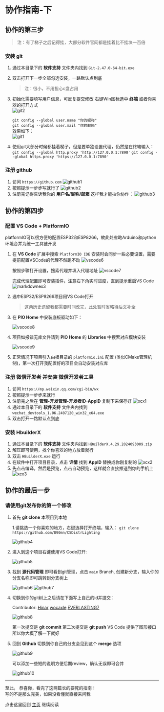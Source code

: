 # 协作指南-下

## 协作的第三步

> 注：有了梯子之后记得挂，大部分软件官网都是挂着比不挂块一百倍

### 安装 git

1. 通过本目录下的 **软件支持** 文件夹内找到 `Git-2.47.0-64-bit.exe`
2. 双击打开下一步全部勾选安装，一路默认点到底
    > 注：很小，不用担心c盘占用
3. 初始化需要填写用户信息，可反复提交修改
    右键Win图标选中 **终端** 或者你喜欢的打开方式  
    ![git2](Pic/git-2.jpg)

    `git config --global user.name "你的昵称"`  
    `git config --global user.mail "你的邮箱"`  
    效果如下：  
    ![git1](Pic/git-1.jpg)
4. 使用git大部分时候都挂着梯子，但是要单独设置代理，仍然是在终端输入：
    `git config --global http.proxy 'http://127.0.0.1:7890'`
    `git config --global https.proxy 'https://127.0.0.1:7890'`

### 注册 github

1. 访问 `https://github.com`
    ![github1](Pic/github-1.jpg)
2. 按照提示一步步写就行了
    ![github2](Pic/github-2.jpg)
3. 注册完记得告诉我你的 **用户名/昵称/邮箱** 这样我才能拉你协作：
    ![github3](Pic/github-3.jpg)

## 协作的第四步

### 配置 VS Code + PlatformIO

platformIO可以很方便的配置ESP32和ESP8266，故此处省略Arduino和python环境合并为统一工具链开发

1. 在 **VS Code** 扩展中搜索 `PlatformIO IDE`
    安装时会同步一些必要设置，需要提前配置VSCode的代理不然跑不动
    ![vscode6](Pic/VSCode-6.jpg)

    按照步骤打开设置，搜索代理并填入代理地址
    ![vscode7](Pic/VSCode-7.jpg)

    完成代理配置即可安装插件，注意右下角实时进度，直到提示重启VS Code
    ![markdownex3](Pic/markdownExtended-3.jpg)

2. 选中ESP32/ESP8266项目用VS Code打开

    > 这两历史遗留我都需要时间改完，此处暂时省略待后文补全

3. 在 **PIO Home** 中安装底板驱动如下：

    ![vscode8](Pic/VSCode-8.jpg)

4. 项目如报错无库文件请到 **PIO Home** 的 **Libraries** 中搜索对应模块安装

    ![vscode9](Pic/VSCode-9.jpg)

5. 正常情况下项目引入由根目录的 `platformio.ini` 配置 (类似CMake管理机制)，第一次打开我配置好的项目会自动安装对应库

### 注册 微信开发者 并安装 微信开发者工具

1. 访问 `https://mp.weixin.qq.com/cgi-bin/wx`
2. 按照提示一步步来就行
3. 注册完之后在 **管理-开发管理-开发者ID-AppID** 复制下来保存好
    ![xcx1](Pic/xcx-1.jpg)
4. 通过本目录下的 **软件支持** 文件夹内找到 `wechat_devtools_1.06.2407120_win32_x64.exe`
5. 双击打开一路默认点到底

### 安装 HbuilderX

1. 通过本目录下的 **软件支持** 文件夹内找到 `HBuilderX.4.29.2024093009.zip`
2. 解压即可使用，找个你喜欢的地方放着就行
3. 双击 `HBuilderX.exe` 运行
4. 在软件中打开项目目录，点击 **详情** 找到 **AppID** 替换成你刚复制的
    ![xcx2](Pic/xcx-2.jpg)
5. 先点击编译，然后是预览，点击自动预览，这样就会直接推送到你的手机上
    ![xcx3](Pic/xcx-3.jpg)

## 协作的最后一步

### 请使用git发布你的第一个修改

1. 首先 **git clone** 本项目到本地

    1.请挑选一个你喜欢的地方，右键选择打开终端，输入：
    `git clone https://github.com/890mn/CSDistrLighting`

    ![github4](Pic/github-4.jpg)
2. 进入到这个项目右键使用VS Code打开:

    ![github5](Pic/github-5.jpg)
3. 找到 **源代码管理** 即可看到git管理，点击 `main` Branch, 创建新分支，输入你的分支名称即可跳转到分支树上

    ![github6](Pic/github-6.jpg)
    ![github7](Pic/github-7.jpg)
4. 切换到你的git树上之后请在下面写上自己的id并提交：

    Contributor:
    [Hinar](https://github.com/890mn)
    [wocaxle](https://github.com/wocaxle)
    [EVERLASTING7](https://github.com/EVERLASTING7)
    <!-- 模仿格式接在后面 -->
    <!--
    [你的昵称](https://github.com/你的个人主页)
    -->

    ![github8](Pic/github-8.jpg)

    第一次提交是 **git commit**
    第二次提交是 **git push**
    VS Code 提供了图形接口所以你大概了解一下就好
5. 回到 **Github** 切换到你自己的分支会见到这个 **merge** 选项

    ![github9](Pic/github-9.jpg)

    可以添加一些短的说明方便后期review，确认无误即可合并

    ![github10](Pic/github-10.jpg)

---

至此，
恭喜你，看完了这两篇长的要死的指南！  
写的不是那么完美，如果没看懂就直接来问我

点击这里回到 [主页](../README.md) 继续阅读
